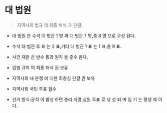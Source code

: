 # 대 법원

> 지역사회 법규 의 최종 해석 과 판결.

* 대 법원 은 수석 대 법관 1 명 과 대 법관 7 명,총 8 명 으로 구성 된다.

* 수석 대 법관 투 표 는 2 표,기타 대 법관 1 표 는 1 표,총 9 표.

* 사건 재판 은 반수 통과 원칙 을 준수 한다.

* 입법 규칙 의 최종 해석 권 보유

* 지역사회 내 분쟁 에 대한 최종심 판결 권 보유

* 지역사회 국민 투표 접수

* 선거 방식:공석 이 발생 하면 총리 지명,상원 투표 로 생 성 되 며 임 기 는 평생 제 이다.
